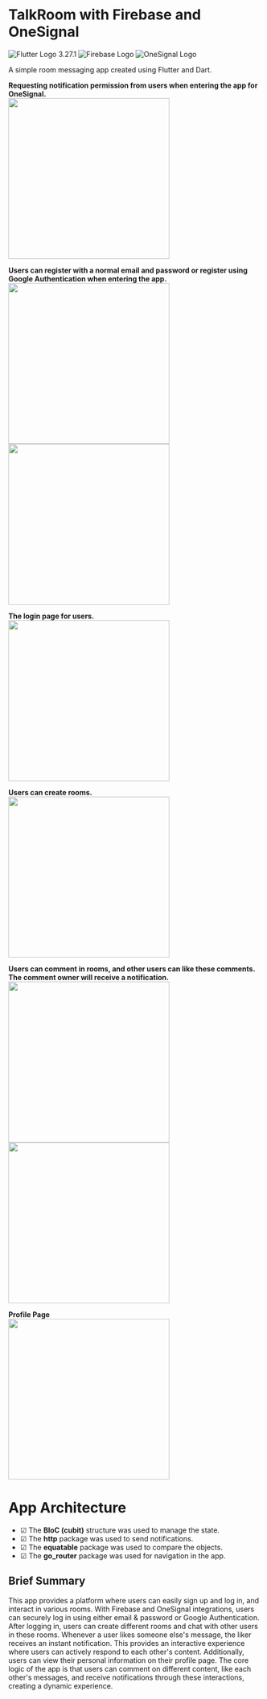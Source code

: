 # TalkRoom with Firebase and OneSignal

![Flutter Logo](https://img.icons8.com/?size=48&id=7I3BjCqe9rjG&format=png) 3.27.1 ![Firebase Logo](https://img.icons8.com/?size=48&id=62452&format=png)  ![OneSignal Logo](https://img.icons8.com/?size=48&id=LEgCLBzQop5Z&format=png) 

A simple room messaging app created using Flutter and Dart.

**Requesting notification permission from users when entering the app for OneSignal.**
<br/>
<img src="https://github.com/user-attachments/assets/9ecc1e06-b039-49de-b4bf-875d1e7c158a"  width="320">

**Users can register with a normal email and password or register using Google Authentication when entering the app.**
<br/>
<img src="https://github.com/user-attachments/assets/d12df783-84b4-4516-8e6a-8623767e1d96"  width="320"> <img src="https://github.com/user-attachments/assets/67584f26-b9cb-4cf8-a8a9-08a4a4e942c0"  width="320">

**The login page for users.**
<br/>
<img src="https://github.com/user-attachments/assets/541447b4-0a53-4bed-8e1b-60059698bb94"  width="320">

**Users can create rooms.**
<br/>
<img src="https://github.com/user-attachments/assets/3fd2659b-5977-41f7-91ba-afc82dec5743"  width="320">

**Users can comment in rooms, and other users can like these comments. The comment owner will receive a notification.**
<br/>
<img src="https://github.com/user-attachments/assets/9ce284aa-861d-4ba0-ba9f-6738c50817dd"  width="320">     <img src="https://github.com/user-attachments/assets/4118803b-1177-4d23-b36d-7db6ba058ed1"  width="320">

**Profile Page**
<br/>
<img src="https://github.com/user-attachments/assets/6c579653-4bbe-4ae0-a45b-0e2eaade2301"  width="320">

# App Architecture

- &#9745; The **BloC (cubit)** structure was used to manage the state.
- &#9745; The **http** package was used to send notifications.
- &#9745; The **equatable** package was used to compare the objects.
- &#9745; The **go_router** package was used for navigation in the app.

## Brief Summary

This app provides a platform where users can easily sign up and log in, and interact in various rooms. With Firebase and OneSignal integrations, users can securely log in using either email & password or Google Authentication.
After logging in, users can create different rooms and chat with other users in these rooms. Whenever a user likes someone else's message, the liker receives an instant notification. This provides an interactive experience where users can actively respond to each other's content.
Additionally, users can view their personal information on their profile page.
The core logic of the app is that users can comment on different content, like each other's messages, and receive notifications through these interactions, creating a dynamic experience.
